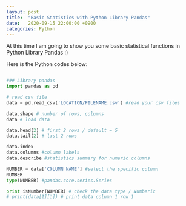 ```yaml
---
layout: post
title:  "Basic Statistics with Python Library Pandas"
date:   2020-09-15 22:00:00 +0900
categories: Python
---
```



At this time I am going to show you some basic statistical functions in Python Library Pandas :) <br />

Here is the Python codes below: <br />


```python

### Library pandas
import pandas as pd

# read csv file
data = pd.read_csv('LOCATION/FILENAME.csv') #read your csv files

data.shape # number of rows, columns
data # load data

data.head(2) # first 2 rows / default = 5
data.tail(2) # last 2 rows 

data.index
data.columns #column labels
data.describe #statistics summary for numeric columns

NUMBER = data['COLUMN NAME'] #select the specific column
NUMBER 
type(NUMBER) #pandas.core.series.Series

print isNumber(NUMBER) # check the data type / Numberic
# print(data[1][1]) # print data column 1 row 1  

```


